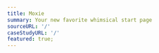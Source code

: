 ```yaml
---
title: Moxie
summary: Your new favorite whimsical start page
sourceURL: '/'
caseStudyURL: '/'
featured: true;
---
```

